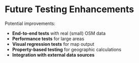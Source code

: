 # Future Testing Enhancements

Potential improvements:
- **End-to-end tests** with real (small) OSM data
- **Performance tests** for large areas
- **Visual regression tests** for map output
- **Property-based testing** for geographic calculations
- **Integration with external data sources**